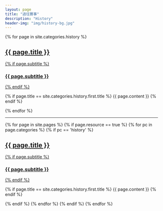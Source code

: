 ```yaml
---
layout: page
title: "過往賽事"
description: "History"
header-img: "img/history-bg.jpg"
---
```


{% for page in site.categories.history %}
  <div class="post-preview">
    <a href="{{ page.url | prepend: page.baseurl }}">
      <h2 class="page-title">
        {{ page.title }}
      </h2>
      {% if page.subtitle %}
        <h3 class="post-subtitle">
          {{ page.subtitle }}
        </h3>
      {% endif %}
    </a>
    <p/>
    {% if page.title == site.categories.history.first.title %}
      {{ page.content }}
    {% endif %}
  </div>
{% endfor %}

------------------------------------------------

{% for page in site.pages %}
  {% if page.resource == true %}
    {% for pc in page.categories %}
      {% if pc == 'history' %}
        <div class="post-preview">
          <a href="{{ page.url | prepend: page.baseurl }}">
            <h2 class="page-title">
              {{ page.title }}
            </h2>
            {% if page.subtitle %}
              <h3 class="post-subtitle">
                {{ page.subtitle }}
              </h3>
            {% endif %}
          </a>
          <p/>
          {% if page.title == site.categories.history.first.title %}
            {{ page.content }}
          {% endif %}
        </div>
      {% endif %}   <!-- cat-match-p -->
    {% endfor %}  <!-- page-category -->
  {% endif %}   <!-- resource-p -->
{% endfor %}
